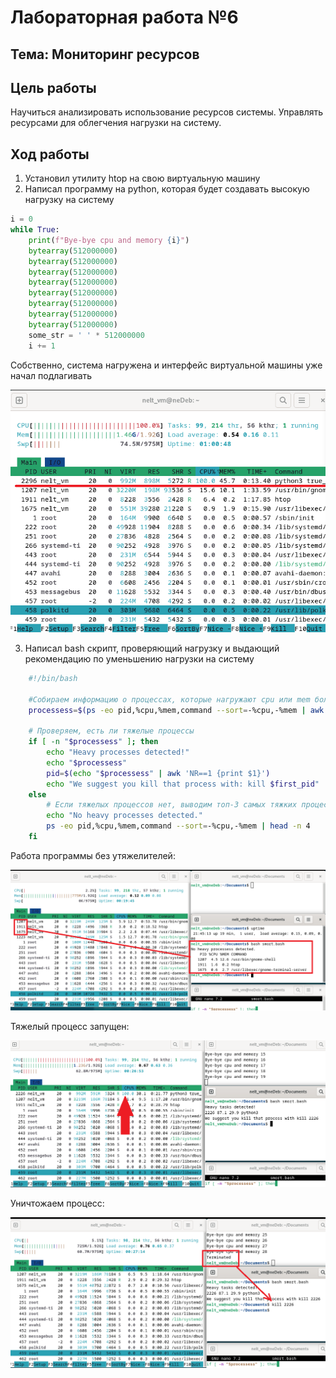 # Лабораторная работа №6

## Тема: Мониторинг ресурсов

## Цель работы

Научиться анализировать использование ресурсов системы. 
Управлять ресурсами для облегчения нагрузки на систему.

## Ход работы

1) Установил утилиту htop на свою виртуальную машину
2) Написал программу на python, которая будет создавать высокую нагрузку на систему

```python
i = 0
while True:
    print(f"Bye-bye cpu and memory {i}")
    bytearray(512000000)
    bytearray(512000000)
    bytearray(512000000)
    bytearray(512000000)
    bytearray(512000000)
    bytearray(512000000)
    bytearray(512000000)
    bytearray(512000000)
    some_str = ' ' * 512000000
    i += 1
```

Собственно, система нагружена и интерфейс виртуальной машины уже начал подлагивать

![Res](./src/python_goes_brrr.png)

3) Написал bash скрипт, проверяющий нагрузку и выдающий рекомендацию по уменьшению нагрузки на систему

```bash
    #!/bin/bash
    
    #Собираем информацию о процессах, которые нагружают cpu или mem больше, чем на 50%
    processess=$(ps -eo pid,%cpu,%mem,command --sort=-%cpu,-%mem | awk '$2 > 50 || $3 > 50 {print $1, $2, $3, $4}')
    
    # Проверяем, есть ли тяжелые процессы
    if [ -n "$processess" ]; then
        echo "Heavy processes detected!"
        echo "$processess"
        pid=$(echo "$processess" | awk 'NR==1 {print $1}')
        echo "We suggest you kill that process with: kill $first_pid"
    else
        # Если тяжелых процессов нет, выводим топ-3 самых тяжких процесса и (первая строчка) заголовок
        echo "No heavy processes detected."
        ps -eo pid,%cpu,%mem,command --sort=-%cpu,-%mem | head -n 4
    fi
```

Работа программы без утяжелителей:

![Res](./src/no_heavy.png)

Тяжелый процесс запущен:

![Res](./src/PC_killer.png)

Уничтожаем процесс:

![Res](./src/terminator.png)
